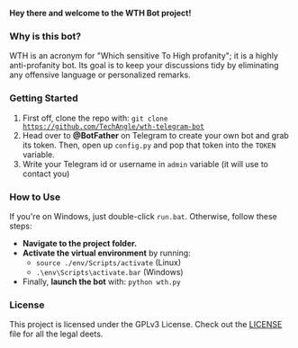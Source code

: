 **Hey there and welcome to the WTH Bot project!**

### Why is this bot?
WTH is an acronym for "Which sensitive To High profanity"; it is a highly anti-profanity bot. Its goal is to keep your discussions tidy by eliminating any offensive language or personalized remarks.

### Getting Started
1. First off, clone the repo with: <code>git clone https://github.com/TechAngle/wth-telegram-bot</code> 
2. Head over to **@BotFather** on Telegram to create your own bot and grab its token. Then, open up `config.py` and pop that token into the `TOKEN` variable.
3. Write your Telegram id or username in `admin` variable (it will use to contact you)

### How to Use
If you're on Windows, just double-click `run.bat`. Otherwise, follow these steps:
- **Navigate to the project folder.**
- **Activate the virtual environment** by running:<br>
    - `source ./env/Scripts/activate` (Linux)<br>
    - `.\env\Scripts\activate.bar` (Windows)
- Finally, **launch the bot** with:
`python wth.py`

### License
This project is licensed under the GPLv3 License. Check out the [LICENSE](LICENSE.md) file for all the legal deets.
